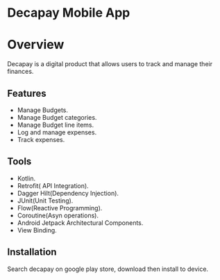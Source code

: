 # Decapay Mobile App
# Overview

Decapay is a digital product that allows users to track and manage their finances.

## Features
* Manage Budgets.
* Manage Budget categories.
* Manage Budget line items.
* Log and manage expenses.
* Track expenses.

## Tools
* Kotlin.
* Retrofit( API Integration).
* Dagger Hilt(Dependency Injection).
* JUnit(Unit Testing).
* Flow(Reactive Programming).
* Coroutine(Asyn operations).
* Android Jetpack Architectural Components.
* View Binding.

## Installation
Search decapay on google play store, download then install to device.
